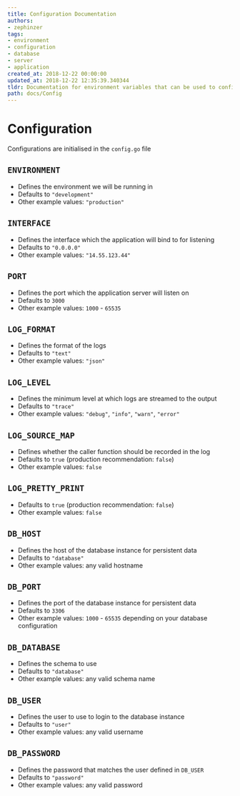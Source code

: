 ```yaml
---
title: Configuration Documentation
authors:
- zephinzer
tags:
- environment
- configuration
- database
- server
- application
created_at: 2018-12-22 00:00:00
updated_at: 2018-12-22 12:35:39.340344
tldr: Documentation for environment variables that can be used to configure this
path: docs/Config
---
```


# Configuration
Configurations are initialised in the `config.go` file

## `ENVIRONMENT`
- Defines the environment we will be running in
- Defaults to `"development"`
- Other example values: `"production"`

## `INTERFACE`
- Defines the interface which the application will bind to for listening
- Defaults to `"0.0.0.0"`
- Other example values: `"14.55.123.44"`

## `PORT`
- Defines the port which the application server will listen on
- Defaults to `3000`
- Other example values: `1000` - `65535`

## `LOG_FORMAT`
- Defines the format of the logs
- Defaults to `"text"`
- Other example values: `"json"`

## `LOG_LEVEL`
- Defines the minimum level at which logs are streamed to the output
- Defaults to `"trace"`
- Other example values: `"debug"`, `"info"`, `"warn"`, `"error"`

## `LOG_SOURCE_MAP`
- Defines whether the caller function should be recorded in the log
- Defaults to `true` (production recommendation: `false`)
- Other example values: `false`

## `LOG_PRETTY_PRINT`
- Defaults to `true` (production recommendation: `false`)
- Other example values: `false`

## `DB_HOST`
- Defines the host of the database instance for persistent data
- Defaults to `"database"`
- Other example values: any valid hostname

## `DB_PORT`
- Defines the port of the database instance for persistent data
- Defaults to `3306`
- Other example values: `1000` - `65535` depending on your database configuration

## `DB_DATABASE`
- Defines the schema to use
- Defaults to `"database"`
- Other example values: any valid schema name

## `DB_USER`
- Defines the user to use to login to the database instance
- Defaults to `"user"`
- Other example values: any valid username

## `DB_PASSWORD`
- Defines the password that matches the user defined in `DB_USER`
- Defaults to `"password"`
- Other example values: any valid password